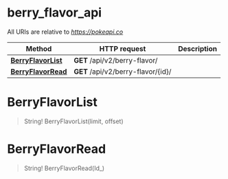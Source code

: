 # berry_flavor_api

All URIs are relative to *https://pokeapi.co*

Method | HTTP request | Description
------------- | ------------- | -------------
[**BerryFlavorList**](berry_flavor_api.md#BerryFlavorList) | **GET** /api/v2/berry-flavor/ | 
[**BerryFlavorRead**](berry_flavor_api.md#BerryFlavorRead) | **GET** /api/v2/berry-flavor/{id}/ | 


<a name="BerryFlavorList"></a>
# **BerryFlavorList**
> String! BerryFlavorList(limit, offset)


<a name="BerryFlavorRead"></a>
# **BerryFlavorRead**
> String! BerryFlavorRead(Id_)


